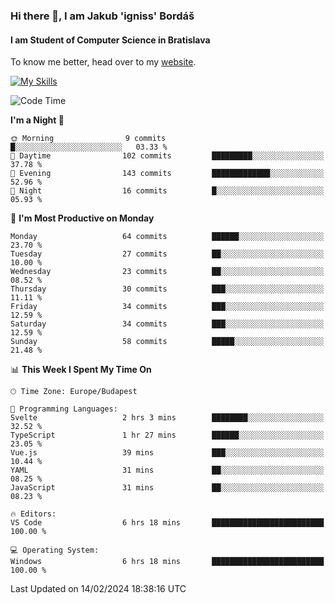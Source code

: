 ### Hi there 👋, I am Jakub 'igniss' Bordáš

#### I am Student of Computer Science in Bratislava
To know me better, head over to my [website](https://bordas.sk).

[![My Skills](https://skillicons.dev/icons?i=js,html,css,figma,svelte,java,kotlin,python,postgresql,typescript,nest,nodejs)](https://bordas.sk)


<!--START_SECTION:waka-->
![Code Time](http://img.shields.io/badge/Code%20Time-1%2C406%20hrs%2027%20mins-blue)

**I'm a Night 🦉** 

```text
🌞 Morning                9 commits           █░░░░░░░░░░░░░░░░░░░░░░░░   03.33 % 
🌆 Daytime                102 commits         █████████░░░░░░░░░░░░░░░░   37.78 % 
🌃 Evening                143 commits         █████████████░░░░░░░░░░░░   52.96 % 
🌙 Night                  16 commits          █░░░░░░░░░░░░░░░░░░░░░░░░   05.93 % 
```
📅 **I'm Most Productive on Monday** 

```text
Monday                   64 commits          ██████░░░░░░░░░░░░░░░░░░░   23.70 % 
Tuesday                  27 commits          ██░░░░░░░░░░░░░░░░░░░░░░░   10.00 % 
Wednesday                23 commits          ██░░░░░░░░░░░░░░░░░░░░░░░   08.52 % 
Thursday                 30 commits          ███░░░░░░░░░░░░░░░░░░░░░░   11.11 % 
Friday                   34 commits          ███░░░░░░░░░░░░░░░░░░░░░░   12.59 % 
Saturday                 34 commits          ███░░░░░░░░░░░░░░░░░░░░░░   12.59 % 
Sunday                   58 commits          █████░░░░░░░░░░░░░░░░░░░░   21.48 % 
```


📊 **This Week I Spent My Time On** 

```text
🕑︎ Time Zone: Europe/Budapest

💬 Programming Languages: 
Svelte                   2 hrs 3 mins        ████████░░░░░░░░░░░░░░░░░   32.52 % 
TypeScript               1 hr 27 mins        ██████░░░░░░░░░░░░░░░░░░░   23.05 % 
Vue.js                   39 mins             ███░░░░░░░░░░░░░░░░░░░░░░   10.44 % 
YAML                     31 mins             ██░░░░░░░░░░░░░░░░░░░░░░░   08.25 % 
JavaScript               31 mins             ██░░░░░░░░░░░░░░░░░░░░░░░   08.23 % 

🔥 Editors: 
VS Code                  6 hrs 18 mins       █████████████████████████   100.00 % 

💻 Operating System: 
Windows                  6 hrs 18 mins       █████████████████████████   100.00 % 
```


 Last Updated on 14/02/2024 18:38:16 UTC
<!--END_SECTION:waka-->
